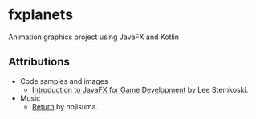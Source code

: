 # fxplanets
Animation graphics project using JavaFX and Kotlin

## Attributions
* Code samples and images
  * [Introduction to JavaFX for Game Development](https://gamedevelopment.tutsplus.com/introduction-to-javafx-for-game-development--cms-23835t) by Lee Stemkoski.
* Music
  * [Return](https://pixabay.com/music/upbeat-return-120581/) by nojisuma.